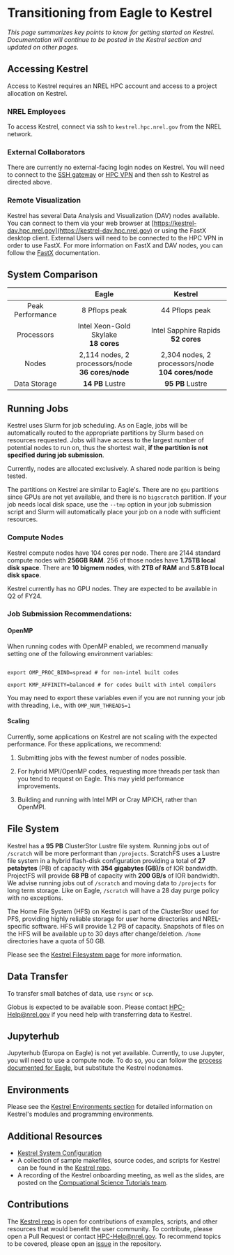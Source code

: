 # Transitioning from Eagle to Kestrel

*This page summarizes key points to know for getting started on Kestrel. Documentation will continue to be posted in the Kestrel section and updated on other pages.*

## Accessing Kestrel
Access to Kestrel requires an NREL HPC account and access to a project allocation on Kestrel. 

### NREL Employees

To access Kestrel, connect via ssh to `kestrel.hpc.nrel.gov` from the NREL network. 

### External Collaborators
There are currently no external-facing login nodes on Kestrel. You will need to connect to the [SSH gateway](https://www.nrel.gov/hpc/ssh-gateway-connection.html) or [HPC VPN](https://www.nrel.gov/hpc/vpn-connection.html) and then ssh to Kestrel as directed above. 

### Remote Visualization
Kestrel has several Data Analysis and Visualization (DAV) nodes available. You can connect to them via your web browser at [https://kestrel-dav.hpc.nrel.gov](https://kestrel-dav.hpc.nrel.gov) or using the FastX desktop client. External Users will need to be connected to the HPC VPN in order to use FastX. For more information on FastX and DAV nodes, you can follow the [FastX](../../Viz_Analytics/virtualgl_fastx.md) documentation. 

## System Comparison 

|                    |     Eagle     |     Kestrel     |
| :------------------: | :-------------: | :-------------: |
| Peak Performance |       8 Pflops peak       |   44 Pflops peak            |
| Processors |       Intel Xeon-Gold Skylake<br> **18 cores**       |      Intel Sapphire Rapids<br> **52 cores**        |
| Nodes  |     2,114 nodes, 2 processors/node<br>​ **36 cores/node**       |    2,304 nodes, 2 processors/node<br>​ **104 cores/node**       |
| Data Storage   |       **14 PB** Lustre       |      **95 PB** Lustre         |

## Running Jobs

Kestrel uses Slurm for job scheduling. As on Eagle, jobs will be automatically routed to the appropriate partitions by Slurm based on resources requested. Jobs will have access to the largest number of potential nodes to run on, thus the shortest wait, **if the partition is not specified during job submission**.

Currently, nodes are allocated exclusively. A shared node parition is being tested. 

The partitions on Kestrel are similar to Eagle's. There are no `gpu` partitions since GPUs are not yet available, and there is no `bigscratch` partition. If your job needs local disk space, use the `--tmp` option in your job submission script and Slurm will automatically place your job on a node with sufficient resources. 

### Compute Nodes
Kestrel compute nodes have 104 cores per node. There are 2144 standard compute nodes with **256GB RAM**. 256 of those nodes have **1.75TB local disk space**. There are **10 bigmem nodes**, with **2TB of RAM** and **5.8TB local disk space**. 

Kestrel currently has no GPU nodes. They are expected to be available in Q2 of FY24. 


### Job Submission Recommendations:

#### OpenMP

When running codes with OpenMP enabled, we recommend manually setting one of the following environment variables:


```

export OMP_PROC_BIND=spread # for non-intel built codes

export KMP_AFFINITY=balanced # for codes built with intel compilers

```
You may need to export these variables even if you are not running your job with threading, i.e., with `OMP_NUM_THREADS=1`

#### Scaling

Currently, some applications on Kestrel are not scaling with the expected performance. For these applications, we recommend:

1. Submitting jobs with the fewest number of nodes possible.

1. For hybrid MPI/OpenMP codes, requesting more threads per task than you tend to request on Eagle. This may yield performance improvements.
1. Building and running with Intel MPI or Cray MPICH, rather than OpenMPI.

## File System

Kestrel has a **95 PB** ClusterStor Lustre file system. Running jobs out of `/scratch` will be more performant than `/projects`. ScratchFS uses a Lustre file system in a hybrid flash-disk configuration providing a total of **27 petabytes** (PB) of capacity with **354 gigabytes (GB)/s** of IOR bandwidth. ProjectFS will provide **68 PB** of capacity with **200 GB/s** of IOR bandwidth. We advise running jobs out of `/scratch` and moving data to `/projects` for long term storage. Like on Eagle, `/scratch` will have a 28 day purge policy with no exceptions. 

The Home File System (HFS) on Kestrel is part of the ClusterStor used for PFS, providing highly reliable storage for user home directories and NREL-specific software. HFS will provide 1.2 PB of capacity. Snapshots of files on the HFS will be available up to 30 days after change/deletion. `/home` directories have a quota of 50 GB. 

Please see the [Kestrel Filesystem page](../Kestrel/filesystems.md) for more information. 

## Data Transfer

To transfer small batches of data, use `rsync` or `scp`. 

Globus is expected to be available soon. Please contact [HPC-Help@nrel.gov](mailto://hpc-help@nrel.gov) if you need help with transferring data to Kestrel. 

## Jupyterhub

Jupyterhub (Europa on Eagle) is not yet available. Currently, to use Jupyter, you will need to use a compute node. To do so, you can follow the [process documented for Eagle](../../Development/Jupyter/index.md/#using-a-compute-node), but substitute the Kestrel nodenames. 

## Environments 

Please see the [Kestrel Environments section](./Environments/index.md) for detailed information on Kestrel's modules and programming environments. 

## Additional Resources

* [Kestrel System Configuration](https://www.nrel.gov/hpc/kestrel-system-configuration.html)
* A collection of sample makefiles, source codes, and scripts for Kestrel can be found in the [Kestrel repo](https://github.com/NREL/HPC/tree/master/kestrel). 
* A recording of the Kestrel onboarding meeting, as well as the slides, are posted on the [Compuational Science Tutorials  team](https://teams.microsoft.com/l/team/19%3a6nLmPDt9QHQMEuLHVBaxfsitEZSGH6oXT6lyVauMvXY1%40thread.tacv2/conversations?groupId=22ad3c7b-a45a-4880-b8b4-b70b989f1344&tenantId=a0f29d7e-28cd-4f54-8442-7885aee7c080). 

## Contributions

The [Kestrel repo](https://github.com/NREL/HPC/tree/master/kestrel) is open for contributions of examples, scripts, and other resources that would benefit the user community. To contribute, please open a Pull Request or contact [HPC-Help@nrel.gov](mailto://hpc-help@nrel.gov). To recommend topics to be covered, please open an [issue](https://github.com/NREL/HPC/issues) in the repository.

